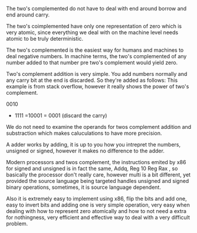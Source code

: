 
The two's complemented do not have to deal with end around borrow and end around carry. 

The two's coimplemented have only one representation of zero which is very atomic, since everything we deal with on the machine level needs atomic to be truly deterministic. 

The two's complemented is the easiest way for humans and machines to deal negative numbers. In machine terms, the two's complemented of any number added to that number pre two's complement would yield zero. 

Two's complement addition is very simple. You add numbers normally and any carry bit at the end is discarded. So they're added as follows: This example is from stack overflow, however it really shows the power of two's complement. 

  0010
+ 1111
=10001
= 0001 (discard the carry)

We do not need to examine the operands for twos complement addition and substraction which makes caluculations to have more precision. 

A adder works by adding, it is up to you how you intrepret the numbers, unsigned or signed, however it makes no difference to the adder. 

Modern processors and twos complement, the instructions emited by x86 for signed and unsigned is in fact the same, Addq, Reg 10 Reg Rax , so basically the processor don't really care, however multi is a bit different, yet provided the source language being targeted handles unsigned and signed binary operations, sometimes, it is source language dependent. 

Also it is extremely easy to implement using x86, flip the bits and add one, easy to invert bits and adding one is very simple operation, very easy when dealing with how to represent zero atomically and how to not need a extra for nothingness, very efficient and effective way to deal with a very difficult problem. 



